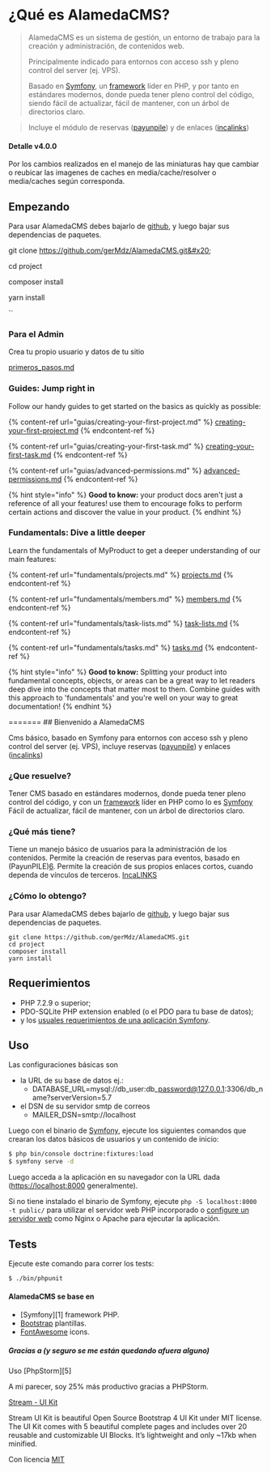 # ¿Qué es AlamedaCMS?

> AlamedaCMS es un sistema de gestión, un entorno de trabajo para la creación y administración, de contenidos web.
>
> Principalmente indicado para entornos con acceso ssh y pleno control del server (ej. VPS).
>
> Basado en [Symfony](https://symfony.com), un [framework](https://symfony.com) líder en PHP, y por tanto en estándares modernos, donde pueda tener pleno control del código, siendo fácil de actualizar, fácil de mantener, con un árbol de directorios claro.

> Incluye el módulo de reservas ([payunpile](https://github.com/gerMdz/payunpile)) y de enlaces ([incalinks](https://germdz.github.io/incalinks/))

#### Detalle v4.0.0

Por los cambios realizados en el manejo de las miniaturas hay que cambiar o reubicar las imagenes de caches en media/cache/resolver o media/caches según corresponda.



## Empezando

Para usar AlamedaCMS debes bajarlo de [github](https://github.com/gerMdz/AlamedaCMS.git), y luego bajar sus dependencias de paquetes.

git clone https://github.com/gerMdz/AlamedaCMS.git&#x20;

cd project&#x20;

composer install&#x20;

yarn install

``

### Para el Admin

Crea tu propio usuario y datos de tu sitio

[primeros_pasos.md](use-cases/for-admins/primeros_pasos.md)


### Guides: Jump right in

Follow our handy guides to get started on the basics as quickly as possible:

{% content-ref url="guias/creating-your-first-project.md" %}
[creating-your-first-project.md](guias/creating-your-first-project.md)
{% endcontent-ref %}

{% content-ref url="guias/creating-your-first-task.md" %}
[creating-your-first-task.md](guias/creating-your-first-task.md)
{% endcontent-ref %}

{% content-ref url="guias/advanced-permissions.md" %}
[advanced-permissions.md](guias/advanced-permissions.md)
{% endcontent-ref %}

{% hint style="info" %}
**Good to know:** your product docs aren't just a reference of all your features! use them to encourage folks to perform certain actions and discover the value in your product.
{% endhint %}

### Fundamentals: Dive a little deeper

Learn the fundamentals of MyProduct to get a deeper understanding of our main features:

{% content-ref url="fundamentals/projects.md" %}
[projects.md](fundamentals/projects.md)
{% endcontent-ref %}

{% content-ref url="fundamentals/members.md" %}
[members.md](fundamentals/members.md)
{% endcontent-ref %}

{% content-ref url="fundamentals/task-lists.md" %}
[task-lists.md](fundamentals/task-lists.md)
{% endcontent-ref %}

{% content-ref url="fundamentals/tasks.md" %}
[tasks.md](fundamentals/tasks.md)
{% endcontent-ref %}

{% hint style="info" %}
**Good to know:** Splitting your product into fundamental concepts, objects, or areas can be a great way to let readers deep dive into the concepts that matter most to them. Combine guides with this approach to 'fundamentals' and you're well on your way to great documentation!
{% endhint %}

\======= ## Bienvenido a AlamedaCMS

Cms básico, basado en Symfony para entornos con acceso ssh y pleno control del server (ej. VPS), incluye reservas ([payunpile](https://github.com/gerMdz/payunpile)) y enlaces ([incalinks](https://germdz.github.io/incalinks/))

### ¿Que resuelve?

Tener CMS basado en estándares modernos, donde pueda tener pleno control del código, y con un [framework](https://symfony.com) líder en PHP como lo es [Symfony](https://symfony.com) Fácil de actualizar, fácil de mantener, con un árbol de directorios claro.

### ¿Qué más tiene?

Tiene un manejo básico de usuarios para la administración de los contenidos. Permite la creación de reservas para eventos, basado en (PayunPILE)[6](https://github.com/gerMdz/payunpile). Permite la creación de sus propios enlaces cortos, cuando dependa de vínculos de terceros. [IncaLINKS](https://germdz.github.io/incalinks/)

### ¿Cómo lo obtengo?

Para usar AlamedaCMS debes bajarlo de [github](https://github.com/gerMdz/AlamedaCMS.git), y luego bajar sus dependencias de paquetes.

```
git clone https://github.com/gerMdz/AlamedaCMS.git
cd project
composer install
yarn install 
```

## Requerimientos

* PHP 7.2.9 o superior;
* PDO-SQLite PHP extension enabled (o el PDO para tu base de datos);
* y los [usuales requerimientos de una aplicación Symfony](https://symfony.com/doc/current/reference/requirements.html).

## Uso

Las configuraciones básicas son

* la URL de su base de datos ej.:
  * DATABASE\_URL=mysql://db\_user:db\_password@127.0.0.1:3306/db\_name?serverVersion=5.7
* el DSN de su servidor smtp de correos
  * MAILER\_DSN=smtp://localhost

Luego con el binario de [Symfony](https://symfony.com/download), ejecute los siguientes comandos que crearan los datos básicos de usuarios y un contenido de inicio:

```bash
$ php bin/console doctrine:fixtures:load
$ symfony serve -d
```

Luego acceda a la aplicación en su navegador con la URL dada ([https://localhost:8000](https://localhost:8000) generalmente).

Si no tiene instalado el binario de Symfony, ejecute `php -S localhost:8000 -t public/` para utilizar el servidor web PHP incorporado o [configure un servidor web](https://symfony.com/doc/current/cookbook/configuration/web\_server\_configuration.html) como Nginx o Apache para ejecutar la aplicación.

## Tests

Ejecute este comando para correr los tests:

```bash
$ ./bin/phpunit
```

#### AlamedaCMS se base en

- [Symfony][1] framework PHP.
- [Bootstrap](https://getbootstrap.com/) plantillas.
- [FontAwesome](https://fortawesome.github.io/Font-Awesome/) icons.

##### Gracias a (y seguro se me están quedando afuera alguno)
Uso [PhpStorm][5]

A mi parecer, soy 25% más productivo gracias a PHPStorm.

 [Stream - UI Kit](https://htmlstream.com/preview/stream-ui-kit/)

 Stream UI Kit is beautiful Open Source Bootstrap 4 UI Kit under MIT license. The UI Kit comes with 5 beautiful complete pages and includes over 20 reusable and customizable UI Blocks. It’s lightweight and only ~17kb when minified.


Con licencia [MIT](https://github.com/gerMdz/AlamedaCMS/blob/AlamedaCMS/LICENSE)



